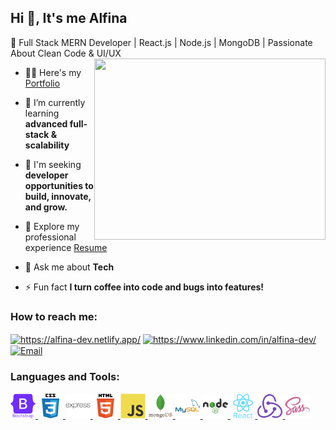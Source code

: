 ## Hi 👋, It's me Alfina
🚀 Full Stack MERN Developer | React.js | Node.js | MongoDB | Passionate About Clean Code & UI/UX
<img align="right" width="370" height="290" src="https://media0.giphy.com/media/v1.Y2lkPTc5MGI3NjExN3AxaDUyc3d4MGgxd2k4eTV0a20zOHh5YnpoN2w1M3NhbjQyaDBzZiZlcD12MV9pbnRlcm5hbF9naWZfYnlfaWQmY3Q9Zw/L1R1tvI9svkIWwpVYr/giphy.gif" />

- 👨‍💻 Here's my [Portfolio](https://alfina-dev.netlify.app/)

- 🌱 I’m currently learning **advanced full-stack & scalability**

- 🤝 I'm seeking **developer opportunities to build, innovate, and grow.**

- 📄 Explore my professional experience [Resume](https://drive.google.com/file/d/14HC1mjeEl-pK4ecXo9HeVfOS5O-8Ivxj/view?usp=sharing)

- 💬 Ask me about **Tech**

- ⚡ Fun fact **I turn coffee into code and bugs into features!**

<h3 align="left">How to reach me:</h3>
<p align="left">
<a href="https://alfina-dev.netlify.app/" target="blank"><img align="center" src="https://raw.githubusercontent.com/rahuldkjain/github-profile-readme-generator/master/src/images/icons/Social/devto.svg" alt="https://alfina-dev.netlify.app/" height="30" width="40" /></a>
<a href="https://linkedin.com/in/alfina-dev/" target="blank"><img align="center" src="https://raw.githubusercontent.com/rahuldkjain/github-profile-readme-generator/master/src/images/icons/Social/linked-in-alt.svg" alt="https://www.linkedin.com/in/alfina-dev/" height="30" width="40" /></a>
<a href="mailto:your-email@example.com" target="blank">
  <img align="center" src="https://media.istockphoto.com/id/826567080/vector/e-mail-icon-simple-vector-illustration-red-color.jpg?s=612x612&w=0&k=20&c=ysxmzarWz_6a2oyi1ue9p6OUBXAw8W1LQPsyorc_5hY=" alt="Email" height="30" width="40" />
</a>
</p>

<h3 align="left">Languages and Tools:</h3>
<p align="left"> <a href="https://getbootstrap.com" target="_blank" rel="noreferrer"> <img src="https://raw.githubusercontent.com/devicons/devicon/master/icons/bootstrap/bootstrap-plain-wordmark.svg" alt="bootstrap" width="40" height="40"/> </a> <a href="https://www.w3schools.com/css/" target="_blank" rel="noreferrer"> <img src="https://raw.githubusercontent.com/devicons/devicon/master/icons/css3/css3-original-wordmark.svg" alt="css3" width="40" height="40"/> </a> <a href="https://expressjs.com" target="_blank" rel="noreferrer"> <img src="https://raw.githubusercontent.com/devicons/devicon/master/icons/express/express-original-wordmark.svg" alt="express" width="40" height="40"/> </a> <a href="https://www.w3.org/html/" target="_blank" rel="noreferrer"> <img src="https://raw.githubusercontent.com/devicons/devicon/master/icons/html5/html5-original-wordmark.svg" alt="html5" width="40" height="40"/> </a> <a href="https://developer.mozilla.org/en-US/docs/Web/JavaScript" target="_blank" rel="noreferrer"> <img src="https://raw.githubusercontent.com/devicons/devicon/master/icons/javascript/javascript-original.svg" alt="javascript" width="40" height="40"/> </a> <a href="https://www.mongodb.com/" target="_blank" rel="noreferrer"> <img src="https://raw.githubusercontent.com/devicons/devicon/master/icons/mongodb/mongodb-original-wordmark.svg" alt="mongodb" width="40" height="40"/> </a> <a href="https://www.mysql.com/" target="_blank" rel="noreferrer"> <img src="https://raw.githubusercontent.com/devicons/devicon/master/icons/mysql/mysql-original-wordmark.svg" alt="mysql" width="40" height="40"/> </a> <a href="https://nodejs.org" target="_blank" rel="noreferrer"> <img src="https://raw.githubusercontent.com/devicons/devicon/master/icons/nodejs/nodejs-original-wordmark.svg" alt="nodejs" width="40" height="40"/> </a> <a href="https://reactjs.org/" target="_blank" rel="noreferrer"> <img src="https://raw.githubusercontent.com/devicons/devicon/master/icons/react/react-original-wordmark.svg" alt="react" width="40" height="40"/> </a> <a href="https://redux.js.org" target="_blank" rel="noreferrer"> <img src="https://raw.githubusercontent.com/devicons/devicon/master/icons/redux/redux-original.svg" alt="redux" width="40" height="40"/> </a> <a href="https://sass-lang.com" target="_blank" rel="noreferrer"> <img src="https://raw.githubusercontent.com/devicons/devicon/master/icons/sass/sass-original.svg" alt="sass" width="40" height="40"/> </a> </p>
